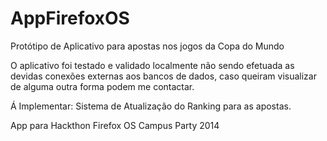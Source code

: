 AppFirefoxOS
============

Protótipo de Aplicativo para apostas nos jogos da Copa do Mundo

O aplicativo foi testado e validado localmente não sendo efetuada as devidas conexões externas aos bancos de dados, caso queiram visualizar de alguma outra forma podem me contactar.

Á Implementar: Sistema de Atualização do Ranking para as apostas.

App para Hackthon Firefox OS Campus Party 2014
